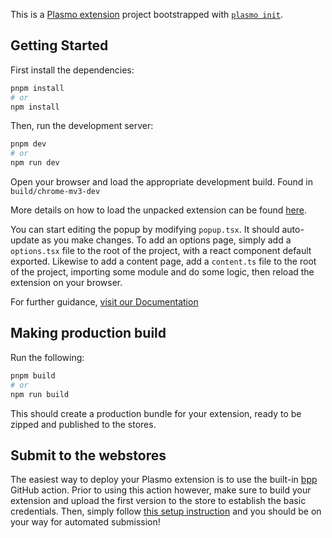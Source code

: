 This is a [Plasmo extension](https://docs.plasmo.com/) project bootstrapped with [`plasmo init`](https://www.npmjs.com/package/plasmo).

## Getting Started

First install the dependencies:

```bash
pnpm install
# or
npm install

```

Then, run the development server:

```bash
pnpm dev
# or
npm run dev
```

Open your browser and load the appropriate development build.
Found in `build/chrome-mv3-dev`

More details on how to load the unpacked extension can be found [here](https://developer.chrome.com/docs/extensions/get-started/tutorial/hello-world#load-unpacked).

You can start editing the popup by modifying `popup.tsx`. It should auto-update as you make changes. To add an options page, simply add a `options.tsx` file to the root of the project, with a react component default exported. Likewise to add a content page, add a `content.ts` file to the root of the project, importing some module and do some logic, then reload the extension on your browser.

For further guidance, [visit our Documentation](https://docs.plasmo.com/)

## Making production build

Run the following:

```bash
pnpm build
# or
npm run build
```

This should create a production bundle for your extension, ready to be zipped and published to the stores.

## Submit to the webstores

The easiest way to deploy your Plasmo extension is to use the built-in [bpp](https://bpp.browser.market) GitHub action. Prior to using this action however, make sure to build your extension and upload the first version to the store to establish the basic credentials. Then, simply follow [this setup instruction](https://docs.plasmo.com/framework/workflows/submit) and you should be on your way for automated submission!
